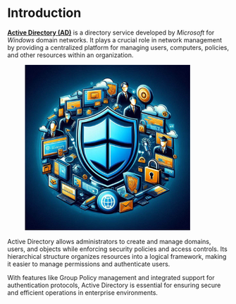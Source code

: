 # Introduction

[**Active Directory (AD)**](https://learn.microsoft.com/en-us/windows-server/identity/ad-ds/get-started/virtual-dc/active-directory-domain-services-overview) is a directory service developed by _Microsoft_ for _Windows_ domain networks. It plays a crucial role in network management by providing a centralized platform for managing users, computers, policies, and other resources within an organization.&#x20;

<figure><img src="../.gitbook/assets/image (24) (1) (1).png" alt="" width="375"><figcaption></figcaption></figure>

Active Directory allows administrators to create and manage domains, users, and objects while enforcing security policies and access controls. Its hierarchical structure organizes resources into a logical framework, making it easier to manage permissions and authenticate users.&#x20;

With features like Group Policy management and integrated support for authentication protocols, Active Directory is essential for ensuring secure and efficient operations in enterprise environments.
